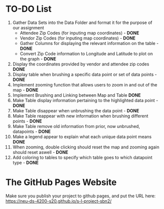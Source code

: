 # TO-DO List

1. Gather Data Sets into the Data Folder and format it for the purpose of our assignment
    *  Attendee Zip Codes (for inputing map coordinates) - **DONE**
    *  Vendor Zip Codes (for inputing map coordinates) - **DONE**
    *  Gather Columns for displaying the relevant information on the table - **DONE**
    *  Convert Zip Code information to Longitude and Latitude to plot on the graph - **DONE**
1. Display the coordinates provided by vendor and attendee zip codes **DONE**
1. Display table when brushing a specific data point or set of data points - **DONE**
1. Implement zooming function that allows users to zoom in and out of the map - **DONE**
1. Implement Brushing and Linking between Map and Table **DONE**
1. Make Table display information pertaining to the highlighted data point - **DONE**
1. Make Table disappear when unbrushing the data point - **DONE**
1. Make Table reappear with new information when brushing different points - **DONE**
1. Make Table remove old information from prior, now unbrushed, datapoints - **DONE**
1. Make a legend appear to explain what each unique data point means **DONE**
1. When zooming, double clicking should reset the map and zooming again should reset aswell - **DONE**
1. Add coloring to tables to specify which table goes to which datapoint type - **DONE**


# The GitHub Pages Website

Make sure you publish your project to github pages, and put the URL here: https://neu-ds-4200-s20.github.io/s-l-project-sbn2/